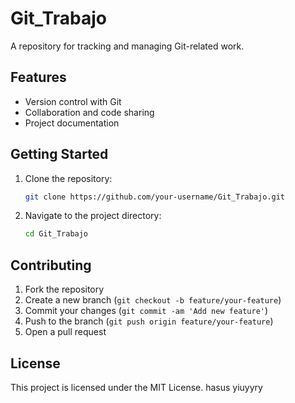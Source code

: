 # Git_Trabajo

A repository for tracking and managing Git-related work.

## Features

- Version control with Git
- Collaboration and code sharing
- Project documentation

## Getting Started

1. Clone the repository:
    ```bash
    git clone https://github.com/your-username/Git_Trabajo.git
    ```
2. Navigate to the project directory:
    ```bash
    cd Git_Trabajo
    ```

## Contributing

1. Fork the repository
2. Create a new branch (`git checkout -b feature/your-feature`)
3. Commit your changes (`git commit -am 'Add new feature'`)
4. Push to the branch (`git push origin feature/your-feature`)
5. Open a pull request

## License

This project is licensed under the MIT License. 
hasus
yiuyyry